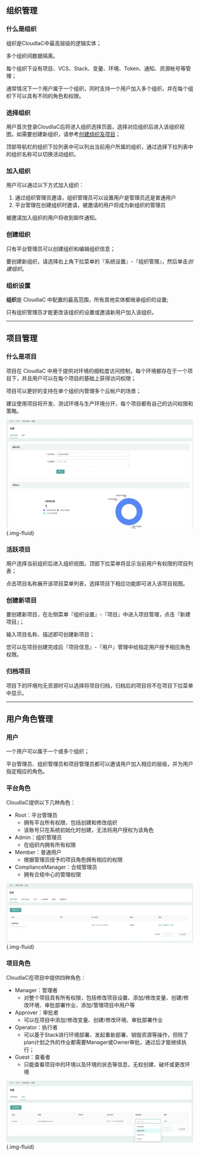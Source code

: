 
## 组织管理
### 什么是组织

组织是CloudIaC中最高层级的逻辑实体；

多个组织间数据隔离。

每个组织下设有项目、VCS、Stack、变量、环境、Token、通知、资源帐号等管理；

通常情况下一个用户属于一个组织，同时支持一个用户加入多个组织，并在每个组织下可以具有不同的角色和权限。

### 选择组织

用户首次登录CloudIaC后将进入组织选择页面，选择对应组织后进入该组织视图，如需要创建新组织，请参考[创建组织及项目](../quick-start/create-org-project.md)；

顶部导航栏的组织下拉列表中可以列出当前用户所属的组织，通过选择下拉列表中的组织名称可以切换活动组织。

### 加入组织

用户可以通过以下方式加入组织：

1. 通过组织管理员邀请，组织管理员可以设置用户是管理员还是普通用户
2. 平台管理在创建组织时邀请，被邀请的用户将成为新组织的管理员

被邀请加入组织的用户将收到邮件通知。

### 创建组织

只有平台管理员可以创建组织和编辑组织信息；

要创建新组织，请选择右上角下拉菜单的『系统设置』-『组织管理』，然后单击*创建组织*。

### 组织设置

**组织**是 CloudIaC 中配置的最高范围，所有其他实体都继承组织的设置;

只有组织管理员才能更改该组织的设置或邀请新用户加入该组织。



----------
## 项目管理
### 什么是项目

项目在 CloudIaC 中用于提供对环境的细粒度访问控制，每个环境都存在于一个项目下，并且用户可以在每个项目的基础上获得访问权限；

项目可以更好的支持在单个组织内管理多个云帐户的场景；

建议使用项目将开发、测试环境与生产环境分开，每个项目都有自己的访问权限和策略。

![image-20211223154720024](../images/WX20211224-163531@2x.png){.img-fluid}

### 活跃项目

用户选择当前组织后进入组织视图，顶部下拉菜单将显示当前用户有权限的项目列表；

点击项目名称展开该项目菜单列表，选择项目下相应功能即可进入该项目视图。

### 创建新项目

要创建新项目，在左侧菜单『组织设置』-『项目』中进入项目管理，点击『新建项目』；

输入项目名称、描述即可创建新项目；

您可以在项目创建完成后『项目信息』-『用户』管理中给指定用户授予相应角色权限。

### 归档项目

项目下的环境均无资源时可以选择将项目归档，归档后的项目将不在项目下拉菜单中显示。


----------
## 用户角色管理

### 用户

一个用户可以属于一个或多个组织；

平台管理员、组织管理员和项目管理员都可以邀请用户加入相应的层级，并为用户指定相应的角色。

### 平台角色

CloudIaC提供以下几种角色：

- Root：平台管理员
	- 拥有平台所有权限，包括创建和修改组织
	- 该账号只在系统初始化时创建，无法将用户授权为该角色
- Admin：组织管理员
	- 在组织内拥有所有权限
- Member：普通用户
	- 根据管理员授予的项目角色拥有相应的权限
- ComplianceManager：合规管理员
	- 拥有合规中心的管理权限

![image-20211224140119458](../images/image-20211224140119458.png){.img-fluid}

### 项目角色

CloudIaC在项目中提供四种角色：

- Manager：管理者
	- 对整个项目具有所有权限，包括修改项目设置、添加/修改变量、创建/修改环境、审批部署作业、添加/管理项目中用户等
- Approver：审批者
	- 可以在项目中添加/修改变量、创建/修改环境、审批部署作业
- Operator：执行者
	- 可以基于Stack进行环境部署、发起重新部署、销毁资源等操作，但除了plan计划之外的作业都需要Manager或Owner审批，通过后才能继续执行；
- Guest：查看者
	- 只能查看项目中的环境以及环境的状态等信息，无权创建、破坏或更改环境

![image-20211224140213293](../images/image-20211224140213293.png){.img-fluid}
